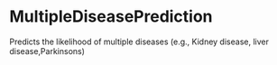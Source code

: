 # MultipleDiseasePrediction
Predicts the likelihood of multiple diseases (e.g., Kidney disease, liver disease,Parkinsons)
